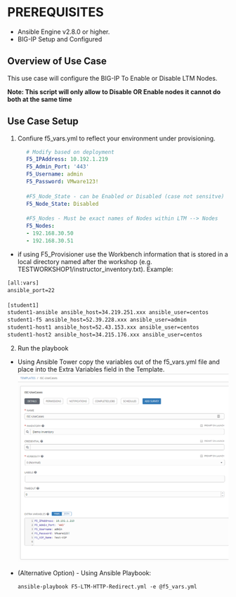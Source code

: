 # PREREQUISITES
- Ansible Engine v2.8.0 or higher.
- BIG-IP Setup and Configured

## Overview of Use Case

This use case will configure the BIG-IP To Enable or Disable LTM Nodes.  
  
**Note: This script will only allow to Disable OR Enable nodes it cannot do both at the same time**

## Use Case Setup

1. Confiure f5_vars.yml to reflect your environment under provisioning.
  ```yaml
        # Modify based on deployment
        F5_IPAddress: 10.192.1.219
        F5_Admin_Port: '443'
        F5_Username: admin
        F5_Password: VMware123!
        
        #F5_Node_State - can be Enabled or Disabled (case not sensitve)
        F5_Node_State: Disabled
        
        #F5_Nodes - Must be exact names of Nodes within LTM --> Nodes
        F5_Nodes:
        - 192.168.30.50
        - 192.168.30.51
  ```
   - if using F5_Provisioner use the Workbench information that is stored in a local directory named after the workshop (e.g.    TESTWORKSHOP1/instructor_inventory.txt).  Example:
   ```handlebars
   [all:vars]
   ansible_port=22

   [student1]
   student1-ansible ansible_host=34.219.251.xxx ansible_user=centos 
   student1-f5 ansible_host=52.39.228.xxx ansible_user=admin
   student1-host1 ansible_host=52.43.153.xxx ansible_user=centos
   student1-host2 ansible_host=34.215.176.xxx ansible_user=centos
   ```

2. Run the playbook 

  - Using Ansible Tower copy the variables out of the f5_vars.yml file and place into the Extra Variables field in the Template.
![f5 diagram](images/Ansible_Tower_Vars.png)

  - (Alternative Option) - Using Ansible Playbook:

        ansible-playbook F5-LTM-HTTP-Redirect.yml -e @f5_vars.yml
        
